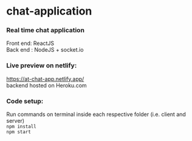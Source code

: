 # chat-application
### Real time chat application
 Front end: ReactJS <br>
 Back end : NodeJS + socket.io
 
### Live preview on netlify:
  https://at-chat-app.netlify.app/
 <br>
 backend hosted on Heroku.com
 
### Code setup:
Run commands on terminal inside each respective folder (i.e. client and server)<br>
` npm install
` <br>
` npm start
` 
